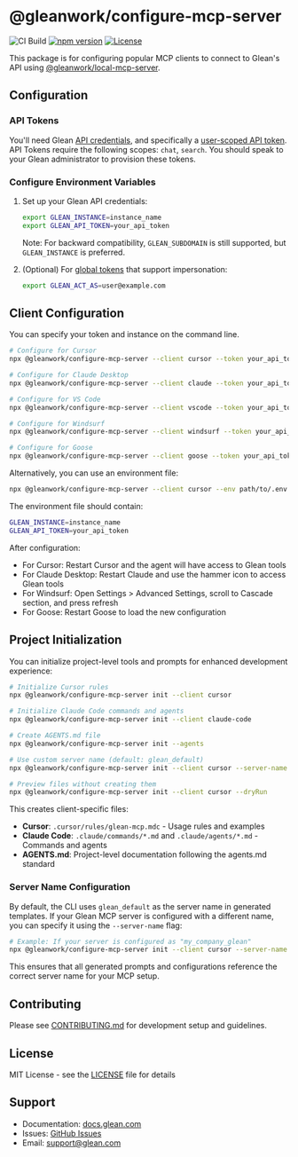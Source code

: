 # @gleanwork/configure-mcp-server

![CI Build](https://github.com/gleanwork/configure-mcp-server/actions/workflows/ci.yml/badge.svg)
[![npm version](https://badge.fury.io/js/@gleanwork%2Fconfigure-mcp-server.svg)](https://badge.fury.io/js/@gleanwork%2Fconfigure-mcp-server)
[![License](https://img.shields.io/npm/l/@gleanwork%2Fconfigure-mcp-server.svg)](https://github.com/gleanwork/configure-mcp-server/blob/main/LICENSE)

This package is for configuring popular MCP clients to connect to Glean's API using [@gleanwork/local-mcp-server](https://github.com/gleanwork/configure-mcp-server/tree/main/packages/local-mcp-server).

## Configuration

### API Tokens

You'll need Glean [API credentials](https://developers.glean.com/client/authentication#glean-issued-tokens), and specifically a [user-scoped API token](https://developers.glean.com/client/authentication#user). API Tokens require the following scopes: `chat`, `search`. You should speak to your Glean administrator to provision these tokens.

### Configure Environment Variables

1. Set up your Glean API credentials:

   ```bash
   export GLEAN_INSTANCE=instance_name
   export GLEAN_API_TOKEN=your_api_token
   ```

   Note: For backward compatibility, `GLEAN_SUBDOMAIN` is still supported, but `GLEAN_INSTANCE` is preferred.

1. (Optional) For [global tokens](https://developers.glean.com/indexing/authentication/permissions#global-tokens) that support impersonation:

   ```bash
   export GLEAN_ACT_AS=user@example.com
   ```

## Client Configuration

You can specify your token and instance on the command line.

```bash
# Configure for Cursor
npx @gleanwork/configure-mcp-server --client cursor --token your_api_token --instance instance_name

# Configure for Claude Desktop
npx @gleanwork/configure-mcp-server --client claude --token your_api_token --instance instance_name

# Configure for VS Code
npx @gleanwork/configure-mcp-server --client vscode --token your_api_token --instance instance_name

# Configure for Windsurf
npx @gleanwork/configure-mcp-server --client windsurf --token your_api_token --instance instance_name

# Configure for Goose
npx @gleanwork/configure-mcp-server --client goose --token your_api_token --instance instance_name
```

Alternatively, you can use an environment file:

```bash
npx @gleanwork/configure-mcp-server --client cursor --env path/to/.env.glean
```

The environment file should contain:

```bash
GLEAN_INSTANCE=instance_name
GLEAN_API_TOKEN=your_api_token
```

After configuration:

- For Cursor: Restart Cursor and the agent will have access to Glean tools
- For Claude Desktop: Restart Claude and use the hammer icon to access Glean tools
- For Windsurf: Open Settings > Advanced Settings, scroll to Cascade section, and press refresh
- For Goose: Restart Goose to load the new configuration

## Project Initialization

You can initialize project-level tools and prompts for enhanced development experience:

```bash
# Initialize Cursor rules
npx @gleanwork/configure-mcp-server init --client cursor

# Initialize Claude Code commands and agents
npx @gleanwork/configure-mcp-server init --client claude-code

# Create AGENTS.md file
npx @gleanwork/configure-mcp-server init --agents

# Use custom server name (default: glean_default)
npx @gleanwork/configure-mcp-server init --client cursor --server-name my_glean

# Preview files without creating them
npx @gleanwork/configure-mcp-server init --client cursor --dryRun
```

This creates client-specific files:
- **Cursor**: `.cursor/rules/glean-mcp.mdc` - Usage rules and examples
- **Claude Code**: `.claude/commands/*.md` and `.claude/agents/*.md` - Commands and agents
- **AGENTS.md**: Project-level documentation following the agents.md standard

### Server Name Configuration

By default, the CLI uses `glean_default` as the server name in generated templates. If your Glean MCP server is configured with a different name, you can specify it using the `--server-name` flag:

```bash
# Example: If your server is configured as "my_company_glean"
npx @gleanwork/configure-mcp-server init --client cursor --server-name my_company_glean
```

This ensures that all generated prompts and configurations reference the correct server name for your MCP setup.

## Contributing

Please see [CONTRIBUTING.md](https://github.com/gleanwork/configure-mcp-server/blob/main/CONTRIBUTING.md) for development setup and guidelines.

## License

MIT License - see the [LICENSE](LICENSE) file for details

## Support

- Documentation: [docs.glean.com](https://docs.glean.com)
- Issues: [GitHub Issues](https://github.com/gleanwork/configure-mcp-server/issues)
- Email: [support@glean.com](mailto:support@glean.com)
